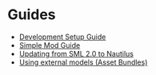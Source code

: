 # Guides

- [Development Setup Guide](dev-setup.md)
- [Simple Mod Guide](simple-mod.md)
- [Updating from SML 2.0 to Nautilus](sml2-to-nautilus.md)
- [Using external models (Asset Bundles)](assetbundles.md)